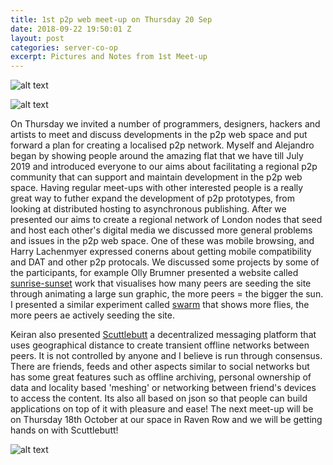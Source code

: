 ```yaml
---
title: 1st p2p web meet-up on Thursday 20 Sep
date: 2018-09-22 19:50:01 Z
layout: post
categories: server-co-op
excerpt: Pictures and Notes from 1st Meet-up
---
```


![alt text](assets/thurs2.jpg)

![alt text](assets/thursday20sep.jpeg)

On Thursday we invited a number of programmers, designers, hackers and artists to meet and discuss developments in the p2p web space and put forward a plan for creating a localised p2p network. Myself and Alejandro began by showing people around the amazing flat that we have till July 2019 and introduced everyone to our aims about facilitating a regional p2p community that can support and maintain development in the p2p web space. Having regular meet-ups with other interested people is a really great way to futher expand the development of p2p prototypes, from looking at distributed hosting to asynchronous publishing. After we presented our aims to create a regional network of London nodes that seed and host each other's digital media we discussed more general problems and issues in the p2p web space. One of these was mobile browsing, and Harry Lachenmyer expressed conerns about getting mobile compatibility and DAT and other p2p protocals. We discussed some projects by some of the participants, for example Olly Brumner presented a website called [sunrise-sunset](dat://sun.hashbase.io/) work that visualises how many peers are seeding the site through animating a large sun graphic, the more peers = the bigger the sun. I presented a similar experiment called [swarm](dat://dat-swarm.hashbase.io/) that shows more flies, the more peers ae actively seeding the site.

Keiran also presented [Scuttlebutt](https://www.scuttlebutt.nz/) a decentralized messaging platform that uses geographical distance to create transient offline networks between peers. It is not controlled by anyone and I believe is run through consensus. There are friends, feeds and other aspects similar to social networks but has some great features such as offline archiving, personal ownership of data and locality based 'meshing' or networking between friend's devices to access the content. Its also all based on json so that people can build applications on top of it with pleasure and ease! The next meet-up will be on Thursday 18th October at our space in Raven Row and we will be getting hands on with Scuttlebutt!


![alt text](assets/thurs3.jpg)
